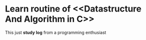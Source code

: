 # Learn routine of \<\<Datastructure And Algorithm in C\>\>

This just **study log** from a programming enthusiast